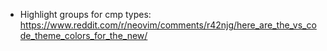 * Highlight groups for cmp types: https://www.reddit.com/r/neovim/comments/r42njg/here_are_the_vs_code_theme_colors_for_the_new/
